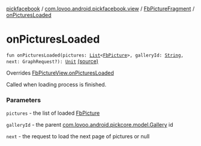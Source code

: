 [pickfacebook](../../index.md) / [com.lovoo.android.pickfacebook.view](../index.md) / [FbPictureFragment](index.md) / [onPicturesLoaded](./on-pictures-loaded.md)

# onPicturesLoaded

`fun onPicturesLoaded(pictures: `[`List`](https://kotlinlang.org/api/latest/jvm/stdlib/kotlin.collections/-list/index.html)`<`[`FbPicture`](../../com.lovoo.android.pickfacebook.model/-fb-picture/index.md)`>, galleryId: `[`String`](https://kotlinlang.org/api/latest/jvm/stdlib/kotlin/-string/index.html)`, next: GraphRequest?): `[`Unit`](https://kotlinlang.org/api/latest/jvm/stdlib/kotlin/-unit/index.html) [(source)](https://github.com/lovoo/android-pickpic/blob/master/pickfacebook/src/main/kotlin/com/lovoo/android/pickfacebook/view/FbPictureFragment.kt#L100)

Overrides [FbPictureView.onPicturesLoaded](../../com.lovoo.android.pickfacebook.contract/-fb-picture-view/on-pictures-loaded.md)

Called when loading process is finished.

### Parameters

`pictures` - the list of loaded [FbPicture](../../com.lovoo.android.pickfacebook.model/-fb-picture/index.md)

`galleryId` - the parent [com.lovoo.android.pickcore.model.Gallery](#) id

`next` - the request to load the next page of pictures or null
